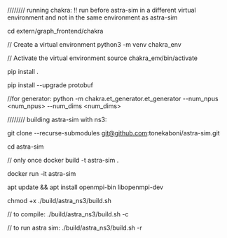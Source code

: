 //////// running chakra:    !! run before astra-sim in a different virtual environment and not in the same environment as astra-sim

cd extern/graph_frontend/chakra

// Create a virtual environment
python3 -m venv chakra_env

// Activate the virtual environment
source chakra_env/bin/activate

pip install .

pip install --upgrade protobuf

//for generator: 
python -m chakra.et_generator.et_generator --num_npus <num_npus> --num_dims <num_dims>


//////// building astra-sim with ns3: 

git clone --recurse-submodules git@github.com:tonekaboni/astra-sim.git

cd astra-sim

// only once
docker build -t astra-sim .

docker run -it astra-sim

apt update && apt install openmpi-bin libopenmpi-dev

chmod +x ./build/astra_ns3/build.sh

// to compile:
./build/astra_ns3/build.sh -c

// to run astra sim: 
./build/astra_ns3/build.sh -r

